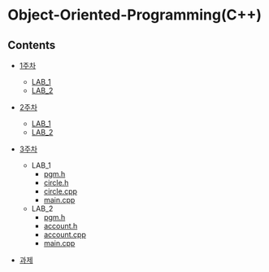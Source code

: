 # Object-Oriented-Programming(C++)

## Contents

- [1주차](./oop1.md)
    - [LAB_1](./20190904_1.cpp)
    - [LAB_2](./20190904_2.cpp)

- [2주차](./oop2.md)
    - [LAB_1](./20190911_1.cpp)
    - [LAB_2](./20190911_2.cpp)

- [3주차](./oop3.md)
    - LAB_1
        - [pgm.h](./pgm_circle.h)
        - [circle.h](./circle.h)
        - [circle.cpp](./circle.cpp)
        - [main.cpp](./main_circle.cpp)
    - LAB_2
        - [pgm.h](./pgm_account.h)
        - [account.h](./account.h)
        - [account.cpp](./account.cpp)
        - [main.cpp](./main_account.cpp)

- [과제](./report.cpp)
